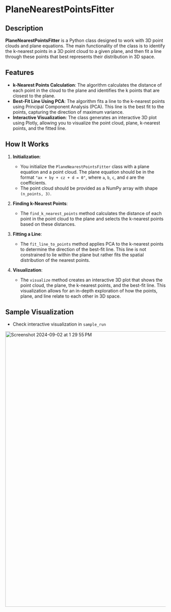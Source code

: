 # PlaneNearestPointsFitter

## Description

**PlaneNearestPointsFitter** is a Python class designed to work with 3D point clouds and plane equations. The main functionality of the class is to identify the k-nearest points in a 3D point cloud to a given plane, and then fit a line through these points that best represents their distribution in 3D space.

## Features

- **k-Nearest Points Calculation**: The algorithm calculates the distance of each point in the cloud to the plane and identifies the k points that are closest to the plane.
- **Best-Fit Line Using PCA**: The algorithm fits a line to the k-nearest points using Principal Component Analysis (PCA). This line is the best fit to the points, capturing the direction of maximum variance.
- **Interactive Visualization**: The class generates an interactive 3D plot using Plotly, allowing you to visualize the point cloud, plane, k-nearest points, and the fitted line.

## How It Works

1. **Initialization**: 
   - You initialize the `PlaneNearestPointsFitter` class with a plane equation and a point cloud. The plane equation should be in the format `"ax + by + cz + d = 0"`, where `a`, `b`, `c`, and `d` are the coefficients.
   - The point cloud should be provided as a NumPy array with shape `(n_points, 3)`.

2. **Finding k-Nearest Points**:
   - The `find_k_nearest_points` method calculates the distance of each point in the point cloud to the plane and selects the k-nearest points based on these distances.

3. **Fitting a Line**:
   - The `fit_line_to_points` method applies PCA to the k-nearest points to determine the direction of the best-fit line. This line is not constrained to lie within the plane but rather fits the spatial distribution of the nearest points.

4. **Visualization**:
   - The `visualize` method creates an interactive 3D plot that shows the point cloud, the plane, the k-nearest points, and the best-fit line. This visualization allows for an in-depth exploration of how the points, plane, and line relate to each other in 3D space.

## Sample Visualization
- Check interactive visualization in ```sample_run```
<img width="865" alt="Screenshot 2024-09-02 at 1 29 55 PM" src="https://github.com/user-attachments/assets/5851ea68-e4e8-4b49-9ffc-edbb47405f4d">
